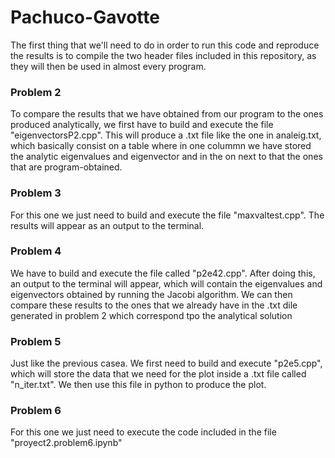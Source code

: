 # Pachuco-Gavotte

The first thing that we'll need to do in order to run this code and reproduce the results is to compile the two header files included in this repository, as they will then be used in almost every program.

### Problem 2

To compare the results that we have obtained from our program to the ones produced analytically, we first have to build and execute the file "eigenvectorsP2.cpp". This will produce a .txt  file like the one in analeig.txt, which basically consist on a table where in one colummn we have stored the analytic eigenvalues and eigenvector and in the on next to that the ones that are program-obtained.

### Problem 3

For this one we just need to build and execute the file "maxvaltest.cpp". The results will appear as an output to the terminal.

### Problem 4

We have to build and execute the file called "p2e42.cpp". After doing this, an output to the terminal will appear, which will contain the eigenvalues and eigenvectors obtained by running the Jacobi algorithm. We can then compare these results to the ones that we already have in the .txt dile generated in problem 2 which correspond tpo the analytical solution


### Problem 5

Just like the previous casea. We first need to build and execute "p2e5.cpp", which will store the data that we need for the plot inside a .txt file called "n_iter.txt". We then use this file in python to produce the plot.

### Problem 6

For this one we just need to execute the code included in the file "proyect2.problem6.ipynb"
